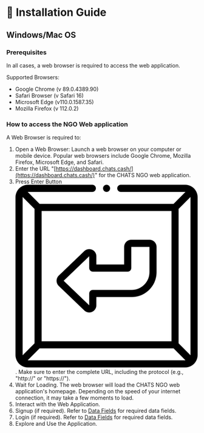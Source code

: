 # 🔧 Installation Guide

## Windows/Mac OS&#x20;

### Prerequisites  <a href="#prerequisites" id="prerequisites"></a>

In all cases, a web browser is required to access the web application.

Supported Browsers:

* Google Chrome (v 89.0.4389.90)
* Safari Browser (v Safari 16)
* Microsoft Edge (v110.0.1587.35)
* Mozilla Firefox (v 112.0.2)

### How to access the NGO Web application

A Web Browser is required to:

1. Open a Web Browser: Launch a web browser on your computer or mobile device. Popular web browsers include Google Chrome, Mozilla Firefox, Microsoft Edge, and Safari.
2. Enter the URL "[https://dashboard.chats.cash/](https://dashboard.chats.cash/)" for the CHATS NGO web application.
3. Press Enter Button <img src="../../.gitbook/assets/enter.png" alt="" data-size="line">. Make sure to enter the complete URL, including the protocol (e.g., "http://" or "https://").
4. Wait for Loading. The web browser will load the CHATS NGO web application's homepage.  Depending on the speed of your internet connection, it may take a few moments to load.
5. Interact with the Web Application.
6. Signup (if required). Refer to [Data Fields](data-fields.md) for required data fields.
7. Login (if required). Refer to [Data Fields](data-fields.md) for required data fields.
8. Explore and Use the Application.



